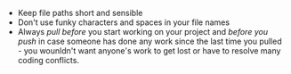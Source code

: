 - Keep file paths short and sensible
- Don't use funky characters and spaces in your file names
- Always *pull before* you start working on your project and *before you push* in case someone has done any work since the last time you pulled - you wounldn't want anyone's work to get lost or have to resolve many coding conflicts. 
